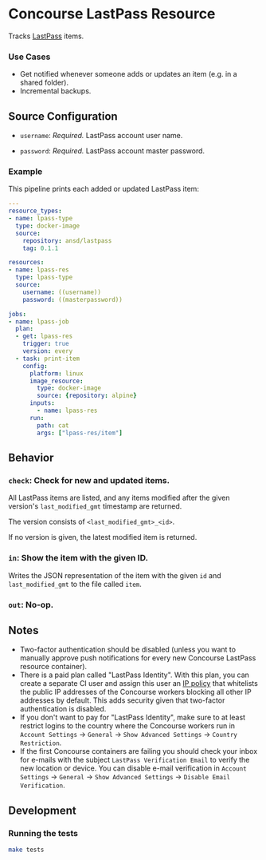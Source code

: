 # Concourse LastPass Resource

Tracks [LastPass](https://www.lastpass.com/) items.

### Use Cases
* Get notified whenever someone adds or updates an item (e.g. in a shared folder).
* Incremental backups.

## Source Configuration

* `username`: *Required.* LastPass account user name.

* `password`: *Required.* LastPass account master password.

### Example

This pipeline prints each added or updated LastPass item:

``` yaml
---
resource_types:
- name: lpass-type
  type: docker-image
  source:
    repository: ansd/lastpass
    tag: 0.1.1

resources:
- name: lpass-res
  type: lpass-type
  source:
    username: ((username))
    password: ((masterpassword))

jobs:
- name: lpass-job
  plan:
  - get: lpass-res
    trigger: true
    version: every
  - task: print-item
    config:
      platform: linux
      image_resource:
        type: docker-image
        source: {repository: alpine}
      inputs:
        - name: lpass-res
      run:
        path: cat
        args: ["lpass-res/item"]
```

## Behavior

### `check`: Check for new and updated items.

All LastPass items are listed, and any items modified after the given version's `last_modified_gmt` timestamp are returned.

The version consists of `<last_modified_gmt>_<id>`.

If no version is given, the latest modified item is returned.

### `in`: Show the item with the given ID.

Writes the JSON representation of the item with the given `id` and `last_modified_gmt` to the file called `item`.

### `out`: No-op.

## Notes

* Two-factor authentication should be disabled (unless you want to manually approve push notifications for every new Concourse LastPass resource container).
* There is a paid plan called "LastPass Identity". With this plan, you can create a separate CI user and assign this user an [IP policy](https://www.lastpass.com/policies/ip-address) that whitelists the public IP addresses of the Concourse workers blocking all other IP addresses by default. This adds security given that two-factor authentication is disabled.
* If you don't want to pay for "LastPass Identity", make sure to at least restrict logins to the country where the Concourse workers run in `Account Settings` -> `General` -> `Show Advanced Settings` -> `Country Restriction`.
* If the first Concourse containers are failing you should check your inbox for e-mails with the subject `LastPass Verification Email` to verify the new location or device. You can disable e-mail verification in `Account Settings` -> `General` -> `Show Advanced Settings` -> `Disable Email Verification`.

## Development

### Running the tests

```sh
make tests
```
